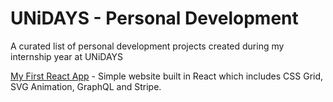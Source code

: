 # UNiDAYS - Personal Development
A curated list of personal development projects created during my internship year at UNiDAYS

[My First React App](/my-first-react-app) - Simple website built in React which includes CSS Grid, SVG Animation, GraphQL and Stripe.

